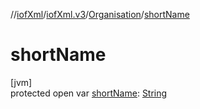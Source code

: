 //[iofXml](../../../index.md)/[iofXml.v3](../index.md)/[Organisation](index.md)/[shortName](short-name.md)

# shortName

[jvm]\
protected open var [shortName](short-name.md): [String](https://docs.oracle.com/javase/8/docs/api/java/lang/String.html)
